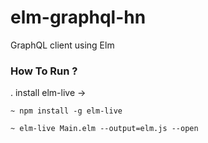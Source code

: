 # elm-graphql-hn
GraphQL client using Elm

### How To Run ?
  . install elm-live -> 

  `~ npm install -g elm-live`
  
  `~ elm-live Main.elm --output=elm.js --open`
